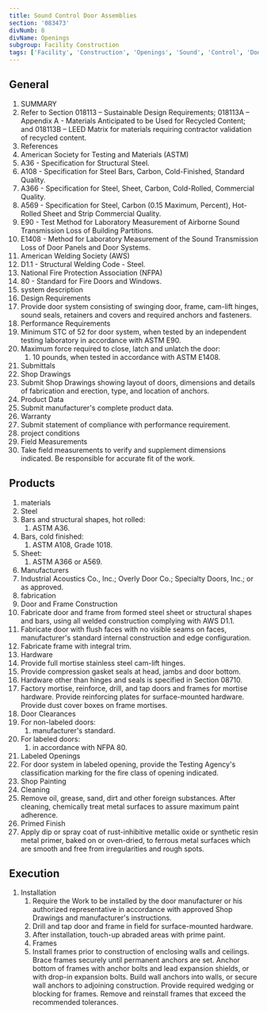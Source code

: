 ```yaml
---
title: Sound Control Door Assemblies
section: '083473'
divNumb: 8
divName: Openings
subgroup: Facility Construction
tags: ['Facility', 'Construction', 'Openings', 'Sound', 'Control', 'Door', 'Assemblies']
---
```


## General

1. SUMMARY
1. Refer to Section 018113 – Sustainable Design Requirements; 018113A – Appendix A - Materials Anticipated to be Used for Recycled Content; and 018113B – LEED Matrix for materials requiring contractor validation of recycled content.
1. References
1. American Society for Testing and Materials (ASTM)
1. A36 - Specification for Structural Steel.
1. A108 - Specification for Steel Bars, Carbon, Cold-Finished, Standard Quality.
1. A366 - Specification for Steel, Sheet, Carbon, Cold-Rolled, Commercial Quality.
1. A569 - Specification for Steel, Carbon (0.15 Maximum, Percent), Hot-Rolled Sheet and Strip Commercial Quality.
1. E90 - Test Method for Laboratory Measurement of Airborne Sound Transmission Loss of Building Partitions.
1. E1408 - Method for Laboratory Measurement of the Sound Transmission Loss of Door Panels and Door Systems.
1. American Welding Society (AWS)
1. D1.1 - Structural Welding Code - Steel.
1. National Fire Protection Association (NFPA)
1. 80 - Standard for Fire Doors and Windows.
1. system description
1. Design Requirements
1. Provide door system consisting of swinging door, frame, cam-lift hinges, sound seals, retainers and covers and required anchors and fasteners.
1. Performance Requirements
1. Minimum STC of 52 for door system, when tested by an independent testing laboratory in accordance with ASTM E90.
1. Maximum force required to close, latch and unlatch the door:
   1. 10 pounds, when tested in accordance with ASTM E1408.
1. Submittals
1. Shop Drawings
1. Submit Shop Drawings showing layout of doors, dimensions and details of fabrication and erection, type, and location of anchors.
1. Product Data
1. Submit manufacturer's complete product data.
1. Warranty
1. Submit statement of compliance with performance requirement.
1. project conditions
1. Field Measurements
1. Take field measurements to verify and supplement dimensions indicated. Be responsible for accurate fit of the work.

## Products

1. materials
1. Steel
1. Bars and structural shapes, hot rolled:
   1. ASTM A36.
1. Bars, cold finished:
   1. ASTM A108, Grade 1018.
1. Sheet:
   1. ASTM A366 or A569.
1. Manufacturers
1. Industrial Acoustics Co., Inc.; Overly Door Co.; Specialty Doors, Inc.; or as approved.
1. fabrication
1. Door and Frame Construction
1. Fabricate door and frame from formed steel sheet or structural shapes and bars, using all welded construction complying with AWS D1.1.
1. Fabricate door with flush faces with no visible seams on faces, manufacturer's standard internal construction and edge configuration.
1. Fabricate frame with integral trim.
1. Hardware
1. Provide full mortise stainless steel cam-lift hinges.
1. Provide compression gasket seals at head, jambs and door bottom.
1. Hardware other than hinges and seals is specified in Section 08710.
1. Factory mortise, reinforce, drill, and tap doors and frames for mortise hardware. Provide reinforcing plates for surface-mounted hardware. Provide dust cover boxes on frame mortises.
1. Door Clearances
1. For non-labeled doors:
   1. manufacturer's standard.
1. For labeled doors:
   1. in accordance with NFPA 80.
1. Labeled Openings
1. For door system in labeled opening, provide the Testing Agency's classification marking for the fire class of opening indicated.
1. Shop Painting
1. Cleaning
1. Remove oil, grease, sand, dirt and other foreign substances. After cleaning, chemically treat metal surfaces to assure maximum paint adherence.
1. Primed Finish
1. Apply dip or spray coat of rust-inhibitive metallic oxide or synthetic resin metal primer, baked on or oven-dried, to ferrous metal surfaces which are smooth and free from irregularities and rough spots.

## Execution

1. Installation
   1. Require the Work to be installed by the door manufacturer or his authorized representative in accordance with approved Shop Drawings and manufacturer's instructions.
   2. Drill and tap door and frame in field for surface-mounted hardware.
   3. After installation, touch-up abraded areas with prime paint.
   4. Frames
   5. Install frames prior to construction of enclosing walls and ceilings. Brace frames securely until permanent anchors are set. Anchor bottom of frames with anchor bolts and lead expansion shields, or with drop-in expansion bolts. Build wall anchors into walls, or secure wall anchors to adjoining construction. Provide required wedging or blocking for frames. Remove and reinstall frames that exceed the recommended tolerances.
